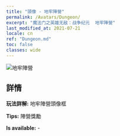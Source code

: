 ```yaml
---
title: "頭像 - 地牢陣營"
permalink: /Avatars/Dungeon/
excerpt: "魔法门之英雄无敌：战争纪元  地牢陣營"
last_modified_at: 2021-07-21
locale: cn
ref: "Dungeon.md"
toc: false
classes: wide
---
```

 ![地牢陣營](/images/a/avatarFrame_45.png)

## 詳情

 **玩法詳解:** 地牢陣營頭像框 

 **Tips:** 陣營獎勵 

 **Is available:**  - 

